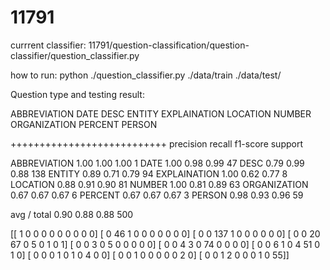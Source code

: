 # 11791

currrent classifier:
11791/question-classification/question-classifier/question_classifier.py

how to run:
python ./question_classifier.py  ./data/train ./data/test/


Question type and testing result:


ABBREVIATION
DATE
DESC
ENTITY
EXPLAINATION
LOCATION
NUMBER
ORGANIZATION
PERCENT
PERSON



+++++++++++++++++++++++++++
              precision    recall  f1-score   support

ABBREVIATION       1.00      1.00      1.00         1
        DATE       1.00      0.98      0.99        47
        DESC       0.79      0.99      0.88       138
      ENTITY       0.89      0.71      0.79        94
EXPLAINATION       1.00      0.62      0.77         8
    LOCATION       0.88      0.91      0.90        81
      NUMBER       1.00      0.81      0.89        63
ORGANIZATION       0.67      0.67      0.67         6
     PERCENT       0.67      0.67      0.67         3
      PERSON       0.98      0.93      0.96        59

 avg / total       0.90      0.88      0.88       500

[[  1   0   0   0   0   0   0   0   0   0]
 [  0  46   1   0   0   0   0   0   0   0]
 [  0   0 137   1   0   0   0   0   0   0]
 [  0   0  20  67   0   5   0   1   0   1]
 [  0   0   3   0   5   0   0   0   0   0]
 [  0   0   4   3   0  74   0   0   0   0]
 [  0   0   6   1   0   4  51   0   1   0]
 [  0   0   0   1   0   1   0   4   0   0]
 [  0   0   1   0   0   0   0   0   2   0]
 [  0   0   1   2   0   0   0   1   0  55]]
